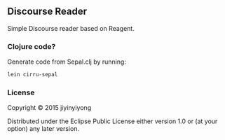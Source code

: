 
## Discourse Reader

Simple Discourse reader based on Reagent.

### Clojure code?

Generate code from Sepal.clj by running:

```bash
lein cirru-sepal
```

### License

Copyright © 2015 jiyinyiyong

Distributed under the Eclipse Public License either version 1.0 or (at
your option) any later version.
